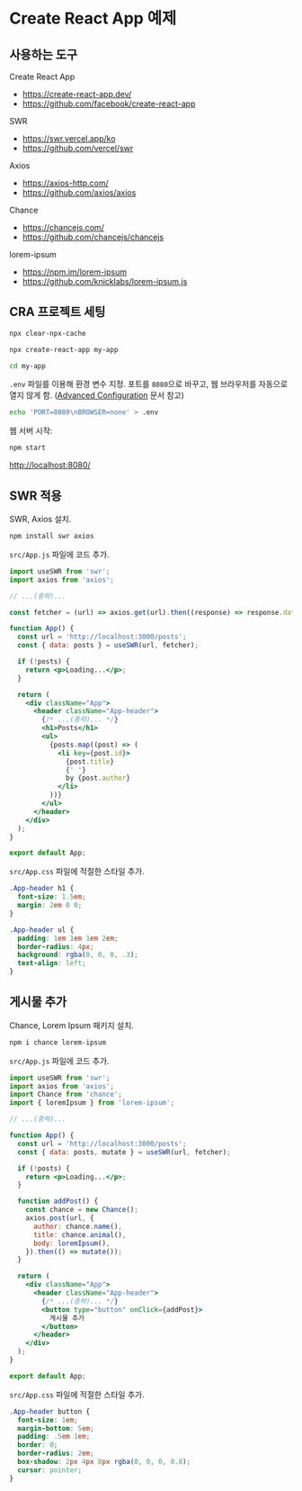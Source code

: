 # Create React App 예제

## 사용하는 도구

Create React App

- <https://create-react-app.dev/>
- <https://github.com/facebook/create-react-app>

SWR

- <https://swr.vercel.app/ko>
- <https://github.com/vercel/swr>

Axios

- <https://axios-http.com/>
- <https://github.com/axios/axios>

Chance

- <https://chancejs.com/>
- <https://github.com/chancejs/chancejs>

lorem-ipsum

- <https://npm.im/lorem-ipsum>
- <https://github.com/knicklabs/lorem-ipsum.js>

## CRA 프로젝트 세팅

```bash
npx clear-npx-cache

npx create-react-app my-app

cd my-app
```

`.env` 파일를 이용해 환경 변수 지정.
포트를 `8080`으로 바꾸고, 웹 브라우저를 자동으로 열지 않게 함.
([Advanced Configuration](https://create-react-app.dev/docs/advanced-configuration/)
문서 참고)

```bash
echo 'PORT=8080\nBROWSER=none' > .env
```

웹 서버 시작:

```bash
npm start
```

<http://localhost:8080/>

## SWR 적용

SWR, Axios 설치.

```bash
npm install swr axios
```

`src/App.js` 파일에 코드 추가.

```jsx
import useSWR from 'swr';
import axios from 'axios';

// ...(중략)...

const fetcher = (url) => axios.get(url).then((response) => response.data);

function App() {
  const url = 'http://localhost:3000/posts';
  const { data: posts } = useSWR(url, fetcher);

  if (!posts) {
    return <p>Loading...</p>;
  }

  return (
    <div className="App">
      <header className="App-header">
        {/* ...(중략)... */}
        <h1>Posts</h1>
        <ul>
          {posts.map((post) => (
            <li key={post.id}>
              {post.title}
              {' '}
              by {post.author}
            </li>
          ))}
        </ul>
      </header>
    </div>
  );
}

export default App;
```

`src/App.css` 파일에 적절한 스타일 추가.

```css
.App-header h1 {
  font-size: 1.5em;
  margin: 2em 0 0;
}

.App-header ul {
  padding: 1em 1em 1em 2em;
  border-radius: 4px;
  background: rgba(0, 0, 0, .3);
  text-align: left;
}
```

## 게시물 추가

Chance, Lorem Ipsum 패키지 설치.

```bash
npm i chance lorem-ipsum
```

`src/App.js` 파일에 코드 추가.

```jsx
import useSWR from 'swr';
import axios from 'axios';
import Chance from 'chance';
import { loremIpsum } from 'lorem-ipsum';

// ...(중략)...

function App() {
  const url = 'http://localhost:3000/posts';
  const { data: posts, mutate } = useSWR(url, fetcher);

  if (!posts) {
    return <p>Loading...</p>;
  }

  function addPost() {
    const chance = new Chance();
    axios.post(url, {
      author: chance.name(),
      title: chance.animal(),
      body: loremIpsum(),
    }).then(() => mutate());
  }

  return (
    <div className="App">
      <header className="App-header">
        {/* ...(중략)... */}
        <button type="button" onClick={addPost}>
          게시물 추가
        </button>
      </header>
    </div>
  );
}

export default App;
```

`src/App.css` 파일에 적절한 스타일 추가.

```css
.App-header button {
  font-size: 1em;
  margin-bottom: 5em;
  padding: .5em 1em;
  border: 0;
  border-radius: 2em;
  box-shadow: 2px 4px 8px rgba(0, 0, 0, 0.8);
  cursor: pointer;
}
```
